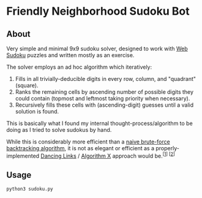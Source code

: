 # Friendly Neighborhood Sudoku Bot

## About

Very simple and minimal 9x9 sudoku solver, designed to work with [Web Sudoku](https://www.websudoku.com/) puzzles and written mostly as an exercise.

The solver employs an ad hoc algorithm which iteratively:

1) Fills in all trivially-deducible digits in every row, column, and "quadrant" (square).
2) Ranks the remaining cells by ascending number of possible digits they could contain (topmost and leftmost taking priority when necessary).
3) Recursively fills these cells with (ascending-digit) guesses until a valid solution is found.

This is basically what I found my internal thought-process/algorithm to be doing as I tried to solve sudokus by hand.

While this is considerably more efficient than a [naive brute-force backtracking algorithm](https://en.wikipedia.org/wiki/Sudoku_solving_algorithms#Backtracking), it is not as elegant or efficient as a properly-implemented [Dancing Links](https://en.wikipedia.org/wiki/Dancing_Links) / [Algorithm X](https://en.wikipedia.org/wiki/Knuth%27s_Algorithm_X) approach would be.<sup>[[1](https://www.cs.mcgill.ca/~aassaf9/python/algorithm_x.html)] [[2](https://github.com/sraaphorst/dlx_python)]</sup>

## Usage

`python3 sudoku.py`